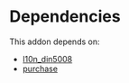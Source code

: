 # Dependencies

This addon depends on:

- [l10n_din5008](../../odoo-bringout-oca-ocb-l10n_din5008)
- [purchase](../../odoo-bringout-oca-ocb-purchase)
